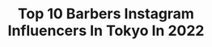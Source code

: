 ---
title: Top 10 Barbers Instagram Influencers In Tokyo In 2022
description: >-
  Find top barbers Instagram influencers in Tokyo in 2022. Most popular hashtags: #barber #tokyo #japan #mrbrotherscutclub.
platform: Instagram
hits: 8
text_top: See the top-rated Instagram accounts on inBeat.
text_bottom: Our database holds 8 Instagram influencers like this in Tokyo, Japan for you to collaborate.
profiles:
  - username: "kenshi098"
    fullname: >-
      Kenshi Shiroma
    bio: >-
      MR.BROTHERSCUTCLUB 原宿本店 　東京都渋谷区神宮前2-31-8 ☎︎03-6721-1774
    location: "Japan"
    followers: 34946
    engagement: 673
    commentsToLikes: 0.001397
    id: ck0w56ler257d0i19xusd8f6n
    verified: false
    hashtags: "#mrbrotherscutclub, #barberlife, #harajuku, #shooting"
  - username: "takec824"
    fullname: >-
      TAKESHI
    bio: >-
      🇯🇵 Tokyo⇄Fukuoka
    location: "Japan"
    followers: 8814
    engagement: 694
    commentsToLikes: 0.015450
    id: ck5q4471inore0i11zwbk75qy
    verified: false
    hashtags: "#barber, #thebarber, #airforce, #atelierb"
  - username: "mrpotatohead59"
    fullname: >-
      Tomoya Nishimori/MR.BROTHERS
    bio: >-
      MR.BROTHERS/BROSH/MEN'S CUT BIBLE/ELEMENT
    location: "Japan"
    followers: 19066
    engagement: 237
    commentsToLikes: 0.007000
    id: ck13cdzcczw2s0i19do8ucedp
    verified: false
    hashtags: "#barbershop, #hold, #mrbrothers, #barberlife"
  - username: "daiasian"
    fullname: >-
      Daia
    bio: >-
      FEELBOMB's
    location: "Japan"
    followers: 7840
    engagement: 662
    commentsToLikes: 0.003928
    id: ck0w56lyn259z0i19dv4fkjjq
    verified: false
    hashtags: "#diddybop, #20200202, #kushpush, #tokyo"
  - username: "mr.brothers_cutclub"
    fullname: >-
      MR.BROTHERS CUT CLUB
    bio: >-
      💈Classic Style Barbershop💈 Oldschool Haircuts & Hot Towel Shaves Find us here! ✂Harajuku ✂Harajuku2nd ✂Nakameguro ✂Osaka Reservations by ☎or our web
    location: "Japan"
    followers: 62823
    engagement: 144
    commentsToLikes: 0.001163
    id: ck0w56m2r25ba0i1948cma66p
    verified: false
    hashtags: "#classic, #vintage, #japan, #mizutaniscissors"
  - username: "shinri_shioura"
    fullname: >-
      Shinri Shioura
    bio: >-
      THE FASTEST MAN IN ASIA🇯🇵🏊🏻‍♂️ 2016 OLYMPIAN 5X WORLD CHAMPS MEDALIST COFFEE LOVER @coffee__ss
    location: "Japan"
    followers: 14126
    engagement: 1038
    commentsToLikes: 0.009349
    id: ck14h5umf8ong0i19nihyxnmm
    verified: false
    hashtags: "#burleighheads, #leicam10, #sydney, #goldcoast"
  - username: "soichirokanashima"
    fullname: >-
      Soichiro Kanashima / 金島 総一郎
    bio: >-
      🇯🇵#プロインラインスケーター 🏆#世界チャンピオン @themskates @dead.wheels @groundcontrolframes @soulvisionworks @mft__official @barberr_k2 @denis_tokyo @sakaimed
    location: "Japan"
    followers: 22533
    engagement: 321
    commentsToLikes: 0.006771
    id: ck15pkzvhyeht0i19hqavu56a
    verified: false
    hashtags: ""
  - username: "masatoshiyamashiro"
    fullname: >-
      Photographer_tokyo 📸
    bio: >-
      PHOTOGRAPHER in Tokyo Founder/Creative Director - NO magazine @no_magazine_tokyo
    location: "Japan"
    followers: 49438
    engagement: 120
    commentsToLikes: 0.014208
    id: ck5cd9boxirhk0i118730rfpz
    verified: false
    hashtags: "#tokyophotographers, #photographerintokyo, #parallelfifth, #photographertokyo"
  - username: "bigman_nobu"
    fullname: >-
      延陽介
    bio: >-
      ご予約はDMかこちらTEL03-3652-9944／LINE@🆔👉@sjm5812l／毎週月火定休日／予約優先／定休日に連絡を頂ける方はTEL以外で／東京都葛飾区新小岩1-12-10／#床屋／#barber／#フェード／#スキンフェード/#濡れパン／#緩パン／#新小岩／#ジェリラ／#gerilla
    location: "Japan"
    followers: 7208
    engagement: 576
    commentsToLikes: 0.004265
    id: ckf5vb9t1nyul0j23fka06e3p
    verified: false
    hashtags: "#zorn, #barber, #crop, #punch"
  - username: "mr.brothers_cutclub"
    fullname: >-
      MR.BROTHERS CUT CLUB
    bio: >-
      💈Classic Style Barbershop💈 Oldschool Haircuts & Hot Towel Shaves Find us here! ✂Harajuku ✂Harajuku2nd ✂Nakameguro ✂Osaka Reservations by ☎or our web
    location: "Japan"
    followers: 62823
    engagement: 144
    commentsToLikes: 0.001163
    id: ck0w56m2r25ba0i1948cma66p
    verified: false
    hashtags: "#classic, #vintage, #japan, #mizutaniscissors"
---